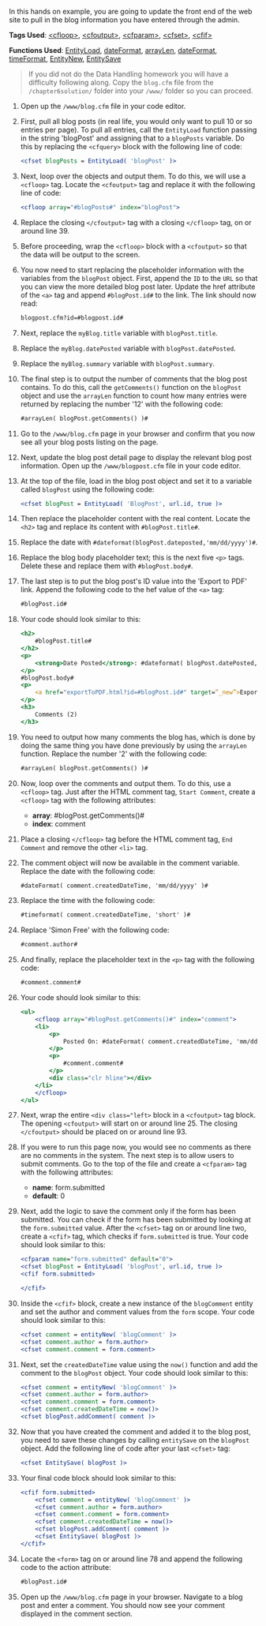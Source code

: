 In this hands on example, you are going to update the front end of the web site to pull in the blog information you have entered through the admin.

**Tags Used**: [\<cfloop>](https://helpx.adobe.com/coldfusion/cfml-reference/coldfusion-tags/tags-j-l/cfloop.html), [\<cfoutput>](https://helpx.adobe.com/coldfusion/cfml-reference/coldfusion-tags/tags-m-o/cfoutput.html), [\<cfparam>](https://helpx.adobe.com/coldfusion/cfml-reference/coldfusion-tags/tags-p-q/cfparam.html), [\<cfset>](https://helpx.adobe.com/coldfusion/cfml-reference/coldfusion-tags/tags-r-s/cfset.html), [\<cfif>](https://helpx.adobe.com/coldfusion/cfml-reference/coldfusion-tags/tags-i/cfif.html)

**Functions Used**: [EntityLoad](https://helpx.adobe.com/coldfusion/cfml-reference/coldfusion-functions/functions-e-g/entityload.html), [dateFormat](https://helpx.adobe.com/coldfusion/cfml-reference/coldfusion-functions/functions-c-d/DateFormat.html), [arrayLen](https://helpx.adobe.com/coldfusion/cfml-reference/coldfusion-functions/functions-a-b/arraylen.html), [dateFormat](https://helpx.adobe.com/coldfusion/cfml-reference/coldfusion-functions/functions-c-d/DateFormat.html), [timeFormat](https://helpx.adobe.com/coldfusion/cfml-reference/coldfusion-functions/functions-t-z/TimeFormat.html), [EntityNew](https://helpx.adobe.com/coldfusion/cfml-reference/coldfusion-functions/functions-e-g/entitynew.html), [EntitySave](https://helpx.adobe.com/coldfusion/cfml-reference/coldfusion-functions/functions-e-g/entitysave.html)

> If you did not do the Data Handling homework you will have a difficulty following along. Copy the `blog.cfm` file from the `/chapter6solution/` folder into your `/www/` folder so you can proceed.

1. Open up the `/www/blog.cfm` file in your code editor.
1. First, pull all blog posts (in real life, you would only want to pull 10 or so entries per page). To pull all entries, call the `EntityLoad` function passing in the string 'blogPost' and assigning that to a `blogPosts` variable. Do this by replacing the `<cfquery>` block with the following line of code:

    ```cfml
    <cfset blogPosts = EntityLoad( 'blogPost' )>
    ```

1. Next, loop over the objects and output them. To do this, we will use a `<cfloop>` tag. Locate the `<cfoutput>` tag and replace it with the following line of code:

    ```cfml
    <cfloop array="#blogPosts#" index="blogPost">
    ```

1. Replace the closing `</cfoutput>` tag with a closing `</cfloop>` tag, on or around line 39.
1. Before proceeding, wrap the `<cfloop>` block with a `<cfoutput>` so that the data will be output to the screen.
1. You now need to start replacing the placeholder information with the variables from the `blogPost` object. First, append the `ID` to the `URL` so that you can view the more detailed blog post later. Update the href attribute of the `<a>` tag and append `#blogPost.id#` to the link. The link should now read:

    ```cfml
    blogpost.cfm?id=#blogpost.id#
    ```

1. Next, replace the `myBlog.title` variable with `blogPost.title`.
1. Replace the `myBlog.datePosted` variable with `blogPost.datePosted`.
1. Replace the `myBlog.summary` variable with `blogPost.summary`.
1. The final step is to output the number of comments that the blog post contains. To do this, call the `getComments()` function on the `blogPost` object and use the `arrayLen` function to count how many entries were returned by replacing the number '12' with the following code:

    ```cfml
    #arrayLen( blogPost.getComments() )#
    ```

1. Go to the `/www/blog.cfm` page in your browser and confirm that you now see all your blog posts listing on the page.
1. Next, update the blog post detail page to display the relevant blog post information. Open up the `/www/blogpost.cfm` file in your code editor.
1. At the top of the file, load in the blog post object and set it to a variable called `blogPost` using the following code:

    ```cfml
    <cfset blogPost = EntityLoad( 'BlogPost', url.id, true )>
    ```

1. Then replace the placeholder content with the real content. Locate the `<h2>` tag and replace its content with `#blogPost.title#`.
1. Replace the date with `#dateformat(blogPost.dateposted,'mm/dd/yyyy')#`.
1. Replace the blog body placeholder text; this is the next five `<p>` tags. Delete these and replace them with `#blogPost.body#`.
1. The last step is to put the blog post's ID value into the 'Export to PDF' link. Append the following code to the hef value of the `<a>` tag:

    ```cfml
    #blogPost.id#
    ```

1. Your code should look similar to this:

    ```cfml
    <h2>
        #blogPost.title#
    </h2>
    <p>
        <strong>Date Posted</strong>: #dateformat( blogPost.datePosted, 'mm/dd/yyyy' )#
    </p>
    #blogPost.body#
    <p>
        <a href="exportToPDF.html?id=#blogPost.id#" target=”_new”>Export to PDF</a>
    </p>
    <h3>
        Comments (2)
    </h3>
    ```

1. You need to output how many comments the blog has, which is done by doing the same thing you have done previously by using the `arrayLen` function. Replace the number '2' with the following code:

    ```cfml
    #arrayLen( blogPost.getComments() )#
    ```

1. Now, loop over the comments and output them. To do this, use a `<cfloop>` tag. Just after the HTML comment tag, `Start Comment`, create a `<cfloop>` tag with the following attributes:
    * **array**: #blogPost.getComments()#
    * **index**: comment
1. Place a closing `</cfloop>` tag before the HTML comment tag, `End Comment` and remove the other `<li>` tag.
1. The comment object will now be available in the comment variable. Replace the date with the following code:

    ```cfml
    #dateFormat( comment.createdDateTime, 'mm/dd/yyyy' )#
    ```

1. Replace the time with the following code:

    ```cfml
    #timeformat( comment.createdDateTime, 'short' )#
    ```

1. Replace 'Simon Free' with the following code:

    ```cfml
    #comment.author#
    ```

1. And finally, replace the placeholder text in the `<p>` tag with the following code:

    ```cfml
    #comment.comment#
    ```

1. Your code should look similar to this:

    ```cfml
    <ul>
        <cfloop array="#blogPost.getComments()#" index="comment">
        <li>
            <p>
                Posted On: #dateFormat( comment.createdDateTime, 'mm/dd/yyyy' )# at #timeformat( comment.createdDateTime, 'short' )# By #comment.author#
            </p>
            <p>
                #comment.comment#
            </p>
            <div class="clr hline"></div>
        </li>
        </cfloop>
    </ul>
    ```

1. Next, wrap the entire `<div class="left>` block in a `<cfoutput>` tag block. The opening `<cfoutput>` will start on or around line 25. The closing `</cfoutput>` should be placed on or around line 93.
1. If you were to run this page now, you would see no comments as there are no comments in the system. The next step is to allow users to submit comments. Go to the top of the file and create a `<cfparam>` tag with the following attributes:
    * **name**: form.submitted
    * **default**: 0
1. Next, add the logic to save the comment only if the form has been submitted. You can check if the form has been submitted by looking at the `form.submitted` value. After the `<cfset>` tag on or around line two, create a `<cfif>` tag, which checks if `form.submitted` is true. Your code should look similar to this:

    ```cfml
    <cfparam name="form.submitted" default="0">
    <cfset blogPost = EntityLoad( 'blogPost', url.id, true )>
    <cfif form.submitted>

    </cfif>
    ```

1. Inside the `<cfif>` block, create a new instance of the `blogComment` entity and set the author and comment values from the `form` scope. Your code should look similar to this:

    ```cfml
    <cfset comment = entityNew( 'blogComment' )>
    <cfset comment.author = form.author>
    <cfset comment.comment = form.comment>
    ```

1. Next, set the `createdDateTime` value using the `now()` function and add the comment to the `blogPost` object. Your code should look similar to this:

    ```cfml
    <cfset comment = entityNew( 'blogComment' )>
    <cfset comment.author = form.author>
    <cfset comment.comment = form.comment>
    <cfset comment.createdDateTime = now()>
    <cfset blogPost.addComment( comment )>
    ```

1. Now that you have created the comment and added it to the blog post, you need to save these changes by calling `entitySave` on the `blogPost` object. Add the following line of code after your last `<cfset>` tag:

    ```cfml
    <cfset EntitySave( blogPost )>
    ```

1. Your final code block should look similar to this:

    ```cfml
    <cfif form.submitted>
        <cfset comment = entityNew( 'blogComment' )>
        <cfset comment.author = form.author>
        <cfset comment.comment = form.comment>
        <cfset comment.createdDateTime = now()>
        <cfset blogPost.addComment( comment )>
        <cfset EntitySave( blogPost )>
    </cfif>
    ```

1. Locate the `<form>` tag on or around line 78 and append the following code to the action attribute:

    ```cfml
    #blogPost.id#
    ```

1. Open up the `/www/blog.cfm` page in your browser. Navigate to a blog post and enter a comment. You should now see your comment displayed in the comment section.
